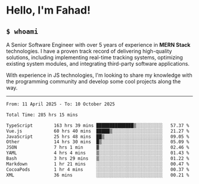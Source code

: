 <h1>Hello, I'm Fahad!</h1>

<h2><code>$ whoami</code></h2>

A Senior Software Engineer with over 5 years of experience in **MERN Stack** technologies. I have a proven track record of delivering high-quality solutions, including implementing real-time tracking systems, optimizing existing system modules, and integrating third-party software applications.

With experience in JS technologies, I'm looking to share my knowledge with the programming community and develop some cool projects along the way.

---

<!--START_SECTION:waka-->

```txt
From: 11 April 2025 - To: 10 October 2025

Total Time: 285 hrs 15 mins

TypeScript        163 hrs 39 mins ██████████████▒░░░░░░░░░░   57.37 %
Vue.js            60 hrs 40 mins  █████▒░░░░░░░░░░░░░░░░░░░   21.27 %
JavaScript        25 hrs 48 mins  ██▒░░░░░░░░░░░░░░░░░░░░░░   09.05 %
Other             14 hrs 30 mins  █▒░░░░░░░░░░░░░░░░░░░░░░░   05.09 %
JSON              7 hrs 1 min     ▓░░░░░░░░░░░░░░░░░░░░░░░░   02.46 %
YAML              4 hrs 4 mins    ▒░░░░░░░░░░░░░░░░░░░░░░░░   01.43 %
Bash              3 hrs 29 mins   ▒░░░░░░░░░░░░░░░░░░░░░░░░   01.22 %
Markdown          1 hr 21 mins    ░░░░░░░░░░░░░░░░░░░░░░░░░   00.47 %
CocoaPods         1 hr 4 mins     ░░░░░░░░░░░░░░░░░░░░░░░░░   00.37 %
XML               36 mins         ░░░░░░░░░░░░░░░░░░░░░░░░░   00.21 %
```

<!--END_SECTION:waka-->

<!--
**heyFahad/heyFahad** is a ✨ _special_ ✨ repository because its `README.md` (this file) appears on your GitHub profile.

Here are some ideas to get you started:

- 🔭 I’m currently working on ...
- 🌱 I’m currently learning ...
- 👯 I’m looking to collaborate on ...
- 🤔 I’m looking for help with ...
- 💬 Ask me about ...
- 📫 How to reach me: ...
- 😄 Pronouns: ...
- ⚡ Fun fact: ...
-->
